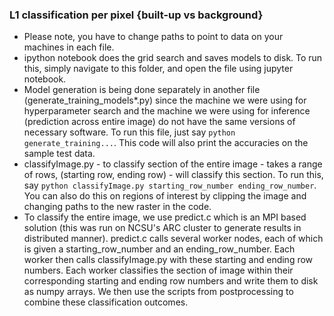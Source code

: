 ### L1 classification per pixel {built-up vs background}
* Please note, you have to change paths to point to data on your machines in each file.
* ipython notebook does the grid search and saves models to disk. To run this, simply navigate to this folder, and open the file using jupyter notebook.
* Model generation is being done separately in another file (generate_training_models*.py) since the machine we were using for hyperparameter search and the machine we were using for inference (prediction across entire image) do not have the same versions of necessary software. To run this file, just say ```python generate_training...```. This code will also print the accuracies on the sample test data.
* classifyImage.py - to classify section of the entire image - takes a range of rows, (starting row, ending row) - will classify this section. To run this, say ```python classifyImage.py starting_row_number ending_row_number```. You can also do this on regions of interest by clipping the image and changing paths to the new raster in the code.
* To classify the entire image, we use predict.c which is an MPI based solution (this was run on NCSU's ARC cluster to generate results in distributed manner). predict.c calls several worker nodes, each of which is given a starting_row_number and an ending_row_number. Each worker then calls classifyImage.py with these starting and ending row numbers. Each worker classifies the section of image within their corresponding starting and ending row numbers and write them to disk as numpy arrays. We then use the scripts from postprocessing to combine these classification outcomes.
